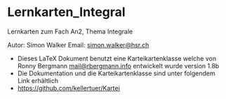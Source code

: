 Lernkarten_Integral
===================

Lernkarten zum Fach An2, Thema Integrale

Autor: Simon Walker
Email: simon.walker@hsr.ch

*	 Dieses LaTeX Dokument benutzt eine Karteikartenklasse welche von Ronny Bergmann <mail@rbergmann.info> entwickelt wurde version 1.8b
*	 Die Dokumentation und die Karteikartenklasse sind unter folgendem Link erhältlich
*    https://github.com/kellertuer/Kartei